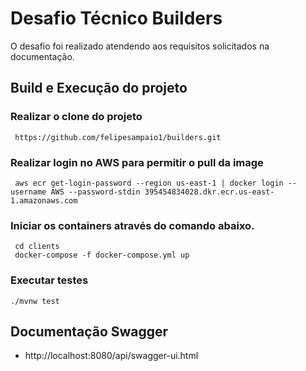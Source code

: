 # Desafio Técnico Builders

O desafio foi realizado atendendo aos requisitos solicitados na documentação.

## Build e Execução do projeto

### Realizar o clone do projeto
     https://github.com/felipesampaio1/builders.git

### Realizar login no AWS para permitir o pull da image
     aws ecr get-login-password --region us-east-1 | docker login --username AWS --password-stdin 395454834028.dkr.ecr.us-east-1.amazonaws.com


### Iniciar os containers através do comando abaixo.
     cd clients
     docker-compose -f docker-compose.yml up

### Executar testes
    ./mvnw test

## Documentação Swagger
- http://localhost:8080/api/swagger-ui.html
